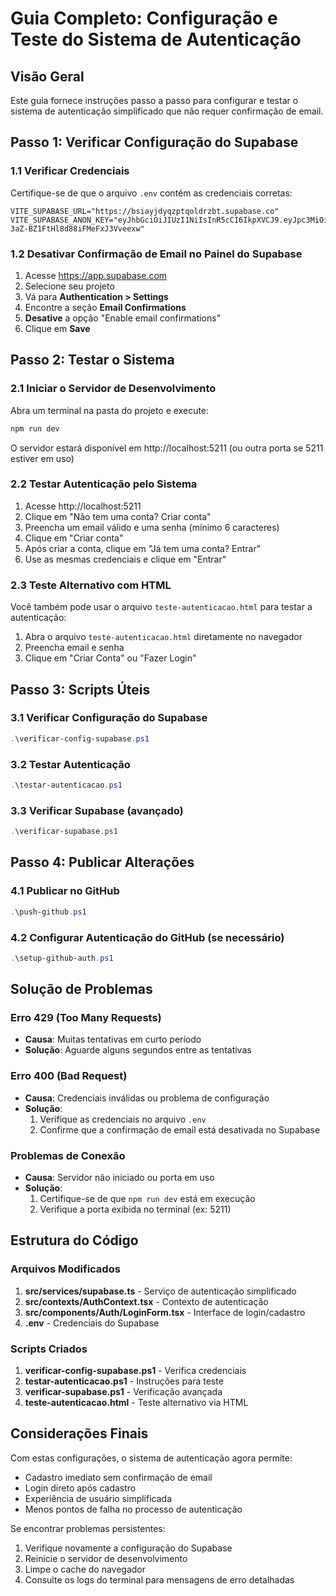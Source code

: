 # Guia Completo: Configuração e Teste do Sistema de Autenticação

## Visão Geral

Este guia fornece instruções passo a passo para configurar e testar o sistema de autenticação simplificado que não requer confirmação de email.

## Passo 1: Verificar Configuração do Supabase

### 1.1 Verificar Credenciais
Certifique-se de que o arquivo `.env` contém as credenciais corretas:

```
VITE_SUPABASE_URL="https://bsiayjdyqzptqoldrzbt.supabase.co"
VITE_SUPABASE_ANON_KEY="eyJhbGciOiJIUzI1NiIsInR5cCI6IkpXVCJ9.eyJpc3MiOiJzdXBhYmFzZSIsInJlZiI6ImJzaWF5amR5cXpwdHFvbGRyemJ0Iiwicm9sZSI6ImFub24iLCJpYXQiOjE3NTc0NDQ3OTMsImV4cCI6MjA3MzAyMDc5M30.NtXnYByvWGes3-3aZ-BZ1FtHl8d88iFMeFxJ3Vveexw"
```

### 1.2 Desativar Confirmação de Email no Painel do Supabase
1. Acesse https://app.supabase.com
2. Selecione seu projeto
3. Vá para **Authentication > Settings**
4. Encontre a seção **Email Confirmations**
5. **Desative** a opção "Enable email confirmations"
6. Clique em **Save**

## Passo 2: Testar o Sistema

### 2.1 Iniciar o Servidor de Desenvolvimento
Abra um terminal na pasta do projeto e execute:

```bash
npm run dev
```

O servidor estará disponível em http://localhost:5211 (ou outra porta se 5211 estiver em uso)

### 2.2 Testar Autenticação pelo Sistema
1. Acesse http://localhost:5211
2. Clique em "Não tem uma conta? Criar conta"
3. Preencha um email válido e uma senha (mínimo 6 caracteres)
4. Clique em "Criar conta"
5. Após criar a conta, clique em "Já tem uma conta? Entrar"
6. Use as mesmas credenciais e clique em "Entrar"

### 2.3 Teste Alternativo com HTML
Você também pode usar o arquivo `teste-autenticacao.html` para testar a autenticação:

1. Abra o arquivo `teste-autenticacao.html` diretamente no navegador
2. Preencha email e senha
3. Clique em "Criar Conta" ou "Fazer Login"

## Passo 3: Scripts Úteis

### 3.1 Verificar Configuração do Supabase
```powershell
.\verificar-config-supabase.ps1
```

### 3.2 Testar Autenticação
```powershell
.\testar-autenticacao.ps1
```

### 3.3 Verificar Supabase (avançado)
```powershell
.\verificar-supabase.ps1
```

## Passo 4: Publicar Alterações

### 4.1 Publicar no GitHub
```powershell
.\push-github.ps1
```

### 4.2 Configurar Autenticação do GitHub (se necessário)
```powershell
.\setup-github-auth.ps1
```

## Solução de Problemas

### Erro 429 (Too Many Requests)
- **Causa**: Muitas tentativas em curto período
- **Solução**: Aguarde alguns segundos entre as tentativas

### Erro 400 (Bad Request)
- **Causa**: Credenciais inválidas ou problema de configuração
- **Solução**: 
  1. Verifique as credenciais no arquivo `.env`
  2. Confirme que a confirmação de email está desativada no Supabase

### Problemas de Conexão
- **Causa**: Servidor não iniciado ou porta em uso
- **Solução**: 
  1. Certifique-se de que `npm run dev` está em execução
  2. Verifique a porta exibida no terminal (ex: 5211)

## Estrutura do Código

### Arquivos Modificados
1. **src/services/supabase.ts** - Serviço de autenticação simplificado
2. **src/contexts/AuthContext.tsx** - Contexto de autenticação
3. **src/components/Auth/LoginForm.tsx** - Interface de login/cadastro
4. **.env** - Credenciais do Supabase

### Scripts Criados
1. **verificar-config-supabase.ps1** - Verifica credenciais
2. **testar-autenticacao.ps1** - Instruções para teste
3. **verificar-supabase.ps1** - Verificação avançada
4. **teste-autenticacao.html** - Teste alternativo via HTML

## Considerações Finais

Com estas configurações, o sistema de autenticação agora permite:
- Cadastro imediato sem confirmação de email
- Login direto após cadastro
- Experiência de usuário simplificada
- Menos pontos de falha no processo de autenticação

Se encontrar problemas persistentes:
1. Verifique novamente a configuração do Supabase
2. Reinicie o servidor de desenvolvimento
3. Limpe o cache do navegador
4. Consulte os logs do terminal para mensagens de erro detalhadas